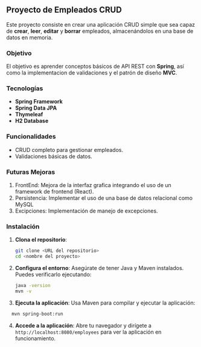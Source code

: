 ## Proyecto de Empleados CRUD
Este proyecto consiste en crear una aplicación CRUD simple que sea capaz de **crear**, **leer**, **editar** y **borrar** empleados, almacenándolos en una base de datos en memoria. 


### Objetivo
El objetivo es aprender conceptos básicos de API REST con **Spring**, así como la implementacion de validaciones y el patrón de diseño **MVC**.

### Tecnologías
- **Spring Framework**
- **Spring Data JPA**
- **Thymeleaf**
- **H2 Database**

### Funcionalidades
- CRUD completo para gestionar empleados.
- Validaciones básicas de datos.

### Futuras Mejoras
1. FrontEnd: Mejora de la interfaz grafica integrando el uso de un framework de frontend (React).
2. Persistencia: Implementar el uso de una base de datos relacional como MySQL
3. Excipciones: Implementación de manejo de excepciones.

### Instalación
1. **Clona el repositorio**:
   ```bash
   git clone <URL del repositorio>
   cd <nombre del proyecto>
   ```
2. **Configura el entorno**: Asegúrate de tener Java y Maven instalados. Puedes verificarlo ejecutando:
   ```bash
   java -version
   mvn -v
   ```
3. **Ejecuta la aplicación**: Usa Maven para compilar y ejecutar la aplicación:
 ```bash
   mvn spring-boot:run
  ```
4. **Accede a la aplicación**: Abre tu navegador y dirígete a `http://localhost:8080/employees` para ver la aplicación en funcionamiento.
   
